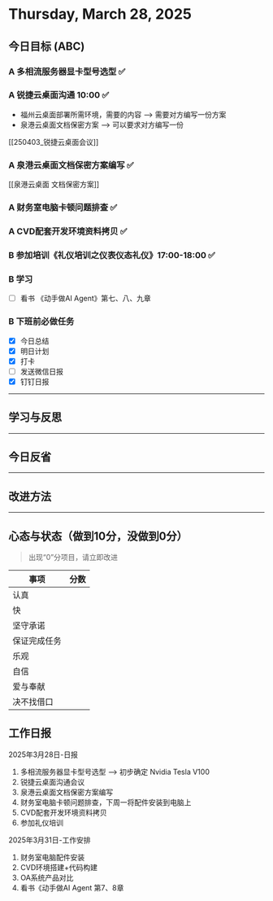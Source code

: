 # Thursday, March 28, 2025

## 今日目标 (ABC)

### A 多相流服务器显卡型号选型 ✅

### A 锐捷云桌面沟通 10:00 ✅

- 福州云桌面部署所需环境，需要的内容 --> 需要对方编写一份方案
- 泉港云桌面文档保密方案 --> 可以要求对方编写一份

[[250403_锐捷云桌面会议]]

### A 泉港云桌面文档保密方案编写 ✅

[[泉港云桌面 文档保密方案]]

### A 财务室电脑卡顿问题排查 ✅

### A CVD配套开发环境资料拷贝 ✅

### B 参加培训《礼仪培训之仪表仪态礼仪》17:00-18:00 ✅

### B 学习

- [ ] 看书 《动手做AI Agent》第七、八、九章

### B 下班前必做任务

- [x] 今日总结
- [x] 明日计划
- [x] 打卡
- [ ] 发送微信日报
- [x] 钉钉日报

---

## 学习与反思

---

## 今日反省

---

## 改进方法

---

## 心态与状态（做到10分，没做到0分）

> 出现“0”分项目，请立即改进

| 事项         | 分数 |
| ------------ | ---- |
| 认真         |      |
| 快           |      |
| 坚守承诺     |      |
| 保证完成任务 |      |
| 乐观         |      |
| 自信         |      |
| 爱与奉献     |      |
| 决不找借口   |      |

## 工作日报

2025年3月28日-日报

1. 多相流服务器显卡型号选型 --> 初步确定 Nvidia Tesla V100
2. 锐捷云桌面沟通会议
3. 泉港云桌面文档保密方案编写
4. 财务室电脑卡顿问题排查，下周一将配件安装到电脑上
5. CVD配套开发环境资料拷贝
6. 参加礼仪培训

2025年3月31日-工作安排

1. 财务室电脑配件安装
2. CVD环境搭建+代码构建
3. OA系统产品对比
4. 看书《动手做AI Agent 第7、8章
